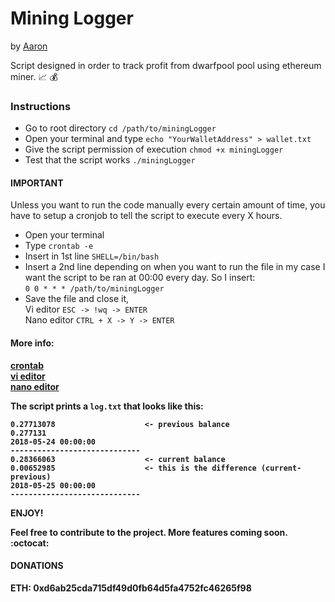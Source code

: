 # Mining Logger
by [Aaron](https://github.com/AaronGarcia97)

Script designed in order to track profit from dwarfpool pool using ethereum
miner. :chart_with_upwards_trend: :moneybag:

### Instructions
- Go to root directory `cd /path/to/miningLogger`
- Open your terminal and type `echo "YourWalletAddress" > wallet.txt`
- Give the script permission of execution `chmod +x miningLogger`
- Test that the script works `./miningLogger`

#### IMPORTANT
Unless you want to run the code manually every certain amount of time,
you have to setup a cronjob to tell the script to execute every X hours.

- Open your terminal
- Type `crontab -e`
- Insert in 1st line `SHELL=/bin/bash`
- Insert a 2nd line depending on when you want to run the file in my case I want
  the script to be ran at 00:00 every day. So I insert:
  <br>`0 0 * * * /path/to/miningLogger`
- Save the file and close it,
  <br>Vi editor `ESC -> !wq -> ENTER`
  <br>Nano editor `CTRL + X -> Y -> ENTER`

#### More info:
[<b>crontab<b>](https://www.debian-tutorials.com/crontab-tutorial-cron-howto)<br>
[<b>vi editor<b>](https://kb.iu.edu/d/adxz)<br>
[<b>nano editor<b>](https://wiki.gentoo.org/wiki/Nano/Basics_Guide)


The script prints a `log.txt` that looks like this:

```
0.27713078                    <- previous balance
0.277131
2018-05-24 00:00:00
-----------------------------
0.28366063                    <- current balance
0.00652985                    <- this is the difference (current-previous)
2018-05-25 00:00:00
-----------------------------
```

ENJOY!

Feel free to contribute to the project. More features coming soon. :octocat:

#### DONATIONS
ETH: 0xd6ab25cda715df49d0fb64d5fa4752fc46265f98
